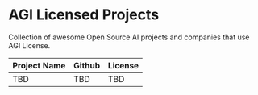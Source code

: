 # AGI Licensed Projects

Collection of awesome Open Source AI projects and companies that use AGI License.

| Project Name | Github | License |
| - | - | - |
| TBD | TBD | TBD |
